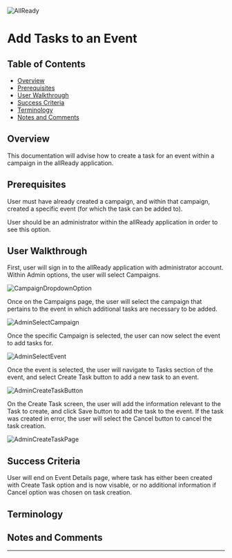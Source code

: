 
![AllReady](/images/ALLReady.png)  
# Add Tasks to an Event   
## Table of Contents   
* [Overview](#Overview) 
* [Prerequisites](#Prerequisites)   
* [User Walkthrough](#User_Walkthrough)  
* [Success Criteria](#Success_Criteria)  
* [Terminology](#Terminology)   
* [Notes and Comments](#Notes_and_Comments)   
 
## <a name='Overview'/> Overview  
 
This documentation will advise how to create a task for an event within a campaign in the allReady application.
 
## <a name='Prerequisites'/>Prerequisites  
 
User must have already created a campaign, and within that campaign, created a specific event (for which the task can be added to).

User should be an administrator within the allReady application in order to see this option.

## <a name='User_Walkthrough'/>User Walkthrough  
 
First, user will sign in to the allReady application with administrator account.
Within Admin options, the user will select Campaigns.

![CampaignDropdownOption](/images/AdminCampaignDropdown.png) 

Once on the Campaigns page, the user will select the campaign that pertains to the event in which additional tasks are necessary to be added.

![AdminSelectCampaign](/images/AdminSelectCampaign.png) 

Once the specific Campaign is selected, the user can now select the event to add tasks for.

![AdminSelectEvent](/images/AdminSelectEvent.png) 

Once the event is selected, the user will navigate to Tasks section of the event, and select Create Task button to add a new task to an event.

![AdminCreateTaskButton](/images/AdminCreateTaskButton.png) 

On the Create Task screen, the user will add the information relevant to the Task to create, and click Save button to add the task to the event. If the task was created in error, the user will select the Cancel button to cancel the task creation.

![AdminCreateTaskPage](/images/AdminCreateTaskPage.png) 

## <a name='Success_Criteria'/>Success Criteria   
 
User will end on Event Details page, where task has either been created with Create Task option and is now visable, or no additional information if Cancel option was chosen on task creation.
 
## <a name='Terminology'/>Terminology    
 
## <a name='Notes_and_Comments'/>Notes and Comments    
_____ 
